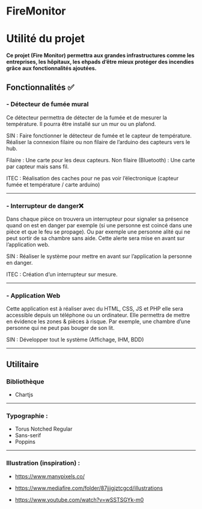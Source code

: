 
# FireMonitor

# Utilité du projet
 
**Ce projet (Fire Monitor) permettra aux grandes infrastructures comme les entreprises, les hôpitaux, les ehpads d’être mieux protéger des incendies grâce aux fonctionnalités ajoutées.**
 
## Fonctionnalités ✅

### - Détecteur de fumée mural
 
Ce détecteur permettra de détecter de la fumée et de mesurer la 	température. Il pourra être installé sur un mur ou un plafond.
 
 
SIN : Faire fonctionner le détecteur de fumée et le capteur de température. Réaliser la connexion filaire ou non filaire de l’arduino des capteurs vers le hub.
 
Filaire : Une carte pour les deux capteurs.
Non filaire (Bluetooth) : Une carte par capteur mais sans fil.
 
 
ITEC : Réalisation des caches pour ne pas voir l’électronique (capteur fumée et température / carte arduino)
 
_________________ 

### - Interrupteur de danger❌

Dans chaque pièce on trouvera un interrupteur pour signaler sa présence quand on est en danger par exemple (si une personne est coincé dans une pièce et que le feu se propage).  Ou par exemple une personne alité qui ne peut sortir de sa chambre sans aide.
Cette alerte sera mise en avant sur l’application web.

SIN : Réaliser le système pour mettre en avant sur l’application la personne en danger.
 
 
ITEC : Création d’un interrupteur sur mesure.
 
_________________ 
 
### - Application Web

Cette application est à réaliser avec du HTML, CSS, JS et PHP elle sera accessible depuis un téléphone ou un ordinateur. Elle permettra de mettre en évidence les zones & pièces à risque. Par exemple, une chambre d’une personne qui ne peut pas bouger de son lit.

SIN : Développer tout le système (Affichage, IHM, BDD)

_________________

## Utilitaire

 
### Bibliothèque 
 
- Chartjs

_________________
 
### Typographie : 

- Torus Notched Regular
- Sans-serif
- Poppins

_________________
 
### Illustration (inspiration) :
 
- https://www.manypixels.co/

- https://www.mediafire.com/folder/87jjjgjztcgcd/illustrations

- https://www.youtube.com/watch?v=wSSTSGYk-m0
